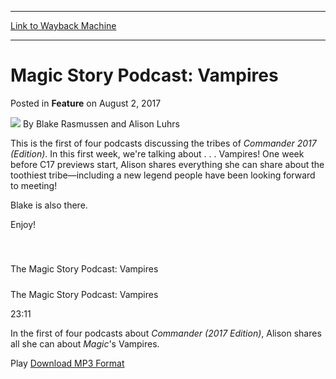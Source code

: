 
---
[Link to Wayback Machine](https://web.archive.org/web/20170805022239/http://magic.wizards.com/en/articles/archive/feature/magic-story-podcast-vampires-2017-08-02)

[_metadata_:wayback_url]:- "http://magic.wizards.com/en/articles/archive/feature/magic-story-podcast-vampires-2017-08-02"
[_metadata_:wayback_raw_url]:- "https://web.archive.org/web/20170805022239id_/http://magic.wizards.com/en/articles/archive/feature/magic-story-podcast-vampires-2017-08-02"
[_metadata_:wayback_capture_timestamp]:- "2017-08-05 02:22:39+00:00"
[_metadata_:description]:- "In the first of four podcasts about Commander (2017 Edition), Alison shares all she can about Magic's Vampires."
[_metadata_:generator]:- "Drupal 7 (http://drupal.org)"
---


Magic Story Podcast: Vampires
=============================



 Posted in **Feature**
 on August 2, 2017 






![](https://media.magic.wizards.com/styles/auth_small/public/images/hero/wizardslogo_thumb.jpg)
By Blake Rasmussen and Alison Luhrs











This is the first of four podcasts discussing the tribes of *Commander 2017 (Edition)*. In this first week, we're talking about . . . Vampires! One week before C17 previews start, Alison shares everything she can share about the toothiest tribe—including a new legend people have been looking forward to meeting!


Blake is also there.


Enjoy!




 

##### 
 The Magic Story Podcast: Vampires






##### 
 The Magic Story Podcast: Vampires


23:11



In the first of four podcasts about *Commander (2017 Edition)*, Alison shares all she can about *Magic*'s Vampires.

 



 Play
[Download MP3 Format](http://media.wizards.com/2017/podcasts/magic/magicstory_20170802_vampires.mp3)









